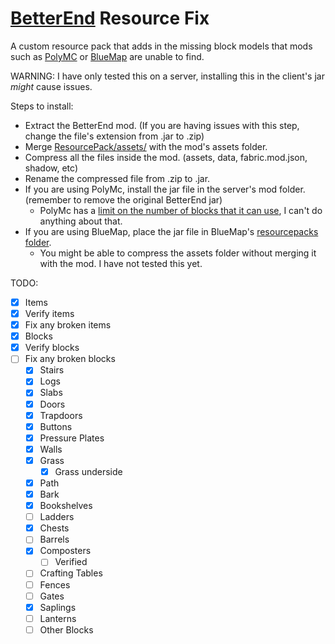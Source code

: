 # [BetterEnd](https://github.com/paulevsGitch/BetterEnd) Resource Fix

A custom resource pack that adds in the missing block models that mods such as [PolyMC](https://github.com/TheEpicBlock/PolyMc) or [BlueMap](https://github.com/BlueMap-Minecraft/BlueMap) are unable to find.

WARNING: I have only tested this on a server, installing this in the client's jar *might* cause issues.

Steps to install:

 - Extract the BetterEnd mod. (If you are having issues with this step, change the file's extension from .jar to .zip)
 - Merge [ResourcePack/assets/](https://github.com/FrostBird347/BetterEnd-Resource-Fix/tree/master/ResourcePack/assets) with the mod's assets folder.
 - Compress all the files inside the mod. (assets, data, fabric.mod.json, shadow, etc)
 - Rename the compressed file from .zip to .jar.
 - If you are using PolyMc, install the jar file in the server's mod folder. (remember to remove the original BetterEnd jar)
	- PolyMc has a [limit on the number of blocks that it can use](https://theepicblock.github.io/PolyMc/faq.html), I can't do anything about that.
 - If you are using BlueMap, place the jar file in BlueMap's [resourcepacks folder](https://bluemap.bluecolored.de/wiki/customization/ResourcePacks.html).
	- You might be able to compress the assets folder without merging it with the mod. I have not tested this yet.

TODO:

- [x] Items
- [x] Verify items
- [x] Fix any broken items
- [x] Blocks
- [x] Verify blocks
- [ ] Fix any broken blocks
	- [x] Stairs
	- [x] Logs
	- [x] Slabs
	- [x] Doors
	- [x] Trapdoors
	- [x] Buttons
	- [x] Pressure Plates
	- [x] Walls
	- [x] Grass
		- [x] Grass underside
	- [x] Path
	- [x] Bark
	- [x] Bookshelves
	- [ ] Ladders
	- [x] Chests
	- [ ] Barrels
	- [x] Composters
		- [ ] Verified
	- [ ] Crafting Tables
	- [ ] Fences
	- [ ] Gates
	- [x] Saplings
	- [ ] Lanterns
	- [ ] Other Blocks